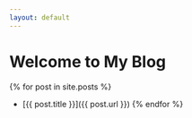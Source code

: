 ```yaml
---
layout: default
---
```


# Welcome to My Blog

{% for post in site.posts %}
  * [{{ post.title }}]({{ post.url }})
{% endfor %}
